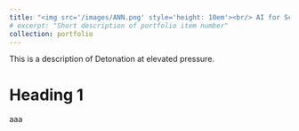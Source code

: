 ```yaml
---
title: "<img src='/images/ANN.png' style='height: 10em'><br/> AI for Science"
# excerpt: "Short description of portfolio item number"
collection: portfolio
---
```


This is a description of Detonation at elevated pressure.

Heading 1
======
aaa
